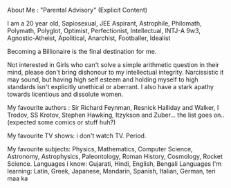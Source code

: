 About Me : "Parental Advisory" (Explicit Content)

I am a 20 year old, Sapiosexual, JEE
Aspirant, Astrophile, Philomath, Polymath, Polyglot, Optimist, Perfectionist, Intellectual, INTJ-A 9w3,
Agnostic-Atheist, Apolitical, Anarchist, Footballer, Idealist 

Becoming a Billionaire is the final destination for me.

Not interested in Girls who can't solve a simple arithmetic question in their mind, please don't bring dishonour to my intellectual integrity. Narcissistic it may sound, but having high self esteem and holding myself to high standards isn't explicitly unethical or aberrant. I also have a stark apathy towards licentious and dissolute women.

My favourite authors : Sir Richard
Feynman, Resnick Halliday and Walker, I Trodov, SS Krotov, Stephen Hawking, Itzykson and Zuber... the list goes on.. (expected some comics or stuff huh?)

My favourite TV shows: i don't watch TV. Period.

My favourite subjects: Physics, Mathematics, Computer Science, Astronomy, Astrophysics, Paleontology, Roman History, Cosmology, Rocket Science.
Languages i know: Gujarati, Hindi, English, Bengali Languages I'm learning: Latin, Greek, Japanese, Mandarin, Spanish, Italian, German, teri maa ka

